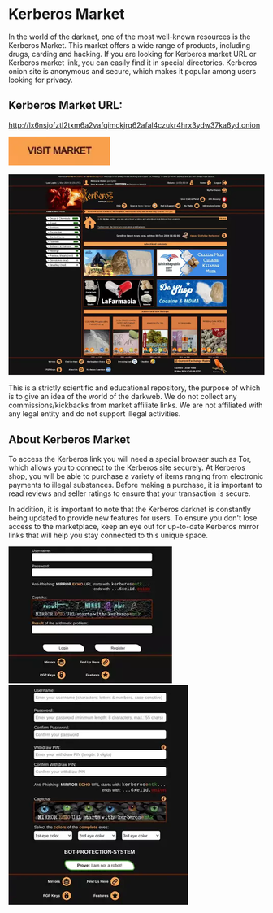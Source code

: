 # Kerberos Market
In the world of the darknet, one of the most well-known resources is the Kerberos Market. This market offers a wide range of products, including drugs, carding and hacking. If you are looking for Kerberos market URL or Kerberos market link, you can easily find it in special directories. Kerberos onion site is anonymous and secure, which makes it popular among users looking for privacy.

## Kerberos Market URL:

http://lx6nsjofztl2txm6a2vafqimckjrq62afal4czukr4hrx3ydw37ka6yd.onion

[<img src="/assets/flutapas.webp" width="200">](http://lx6nsjofztl2txm6a2vafqimckjrq62afal4czukr4hrx3ydw37ka6yd.onion)

<a href="http://lx6nsjofztl2txm6a2vafqimckjrq62afal4czukr4hrx3ydw37ka6yd.onion"><img src="/assets/haacarro.webp" alt="image" style="max-width: 100%;"><a>

This is a strictly scientific and educational repository, the purpose of which is to give an idea of the world of the darkweb. We do not collect any commissions/kickbacks from market affiliate links. We are not affiliated with any legal entity and do not support illegal activities.

## About Kerberos Market

To access the Kerberos link you will need a special browser such as Tor, which allows you to connect to the Kerberos site securely. At Kerberos shop, you will be able to purchase a variety of items ranging from electronic payments to illegal substances. Before making a purchase, it is important to read reviews and seller ratings to ensure that your transaction is secure.

In addition, it is important to note that the Kerberos darknet is constantly being updated to provide new features for users. To ensure you don't lose access to the marketplace, keep an eye out for up-to-date Kerberos mirror links that will help you stay connected to this unique space.

<a href="http://lx6nsjofztl2txm6a2vafqimckjrq62afal4czukr4hrx3ydw37ka6yd.onion"><img src="/assets/riasubgi.webp" alt="image" style="max-width: 100%;"><a>  <a href="http://lx6nsjofztl2txm6a2vafqimckjrq62afal4czukr4hrx3ydw37ka6yd.onion"><img src="/assets/jiuverca.webp" alt="image" style="max-width: 100%;"><a>